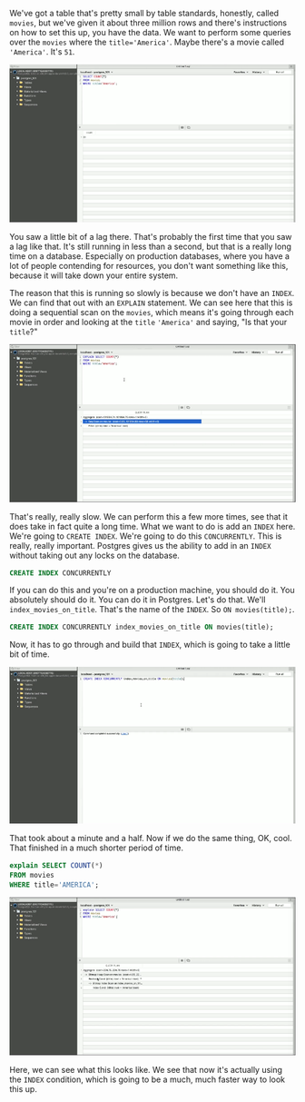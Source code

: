 We've got a table that's pretty small by table standards, honestly, called `movies`, but we've given it about three million rows and there's instructions on how to set this up, you have the data. We want to perform some queries over the `movies` where the `title='America'`. Maybe there's a movie called `'America'`. It's `51`.

![America 51](../images/postgresql-speed-up-postgres-queries-with-indexes-america-51.png)

You saw a little bit of a lag there. That's probably the first time that you saw a lag like that. It's still running in less than a second, but that is a really long time on a database. Especially on production databases, where you have a lot of people contending for resources, you don't want something like this, because it will take down your entire system.

The reason that this is running so slowly is because we don't have an `INDEX`. We can find that out with an `EXPLAIN` statement. We can see here that this is doing a sequential scan on the `movies`, which means it's going through each movie in order and looking at the `title` `'America'` and saying, "Is that your `title`?"

![Seq Scan](../images/postgresql-speed-up-postgres-queries-with-indexes-seq-scan.png)

That's really, really slow. We can perform this a few more times, see that it does take in fact quite a long time. What we want to do is add an `INDEX` here. We're going to `CREATE INDEX`. We're going to do this `CONCURRENTLY`. This is really, really important. Postgres gives us the ability to add in an `INDEX` without taking out any locks on the database.

```sql
CREATE INDEX CONCURRENTLY
```

If you can do this and you're on a production machine, you should do it. You absolutely should do it. You can do it in Postgres. Let's do that. We'll `index_movies_on_title`. That's the name of the `INDEX`. So `ON movies(title);`.

```sql
CREATE INDEX CONCURRENTLY index_movies_on_title ON movies(title);
```

Now, it has to go through and build that `INDEX`, which is going to take a little bit of time.

![Index Built](../images/postgresql-speed-up-postgres-queries-with-indexes-index-built.png)

That took about a minute and a half. Now if we do the same thing, OK, cool. That finished in a much shorter period of time.

```sql
explain SELECT COUNT(*)
FROM movies
WHERE title='AMERICA';
```

![Results](../images/postgresql-speed-up-postgres-queries-with-indexes-result.png)

Here, we can see what this looks like. We see that now it's actually using the `INDEX` condition, which is going to be a much, much faster way to look this up.